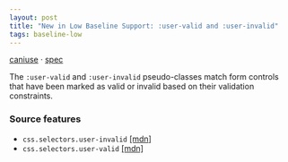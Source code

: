 ```yaml
---
layout: post
title: "New in Low Baseline Support: :user-valid and :user-invalid"
tags: baseline-low
---
```


[caniuse](https://caniuse.com/?search=user-pseudos) · [spec](https://drafts.csswg.org/selectors-4/#user-pseudos)

The `:user-valid` and `:user-invalid` pseudo-classes match form controls that have been marked as valid or invalid based on their validation constraints.

### Source features

- ``css.selectors.user-invalid`` [[mdn]](https://developer.mozilla.org/en-US/search?q=css.selectors.user-invalid)
- ``css.selectors.user-valid`` [[mdn]](https://developer.mozilla.org/en-US/search?q=css.selectors.user-valid)
